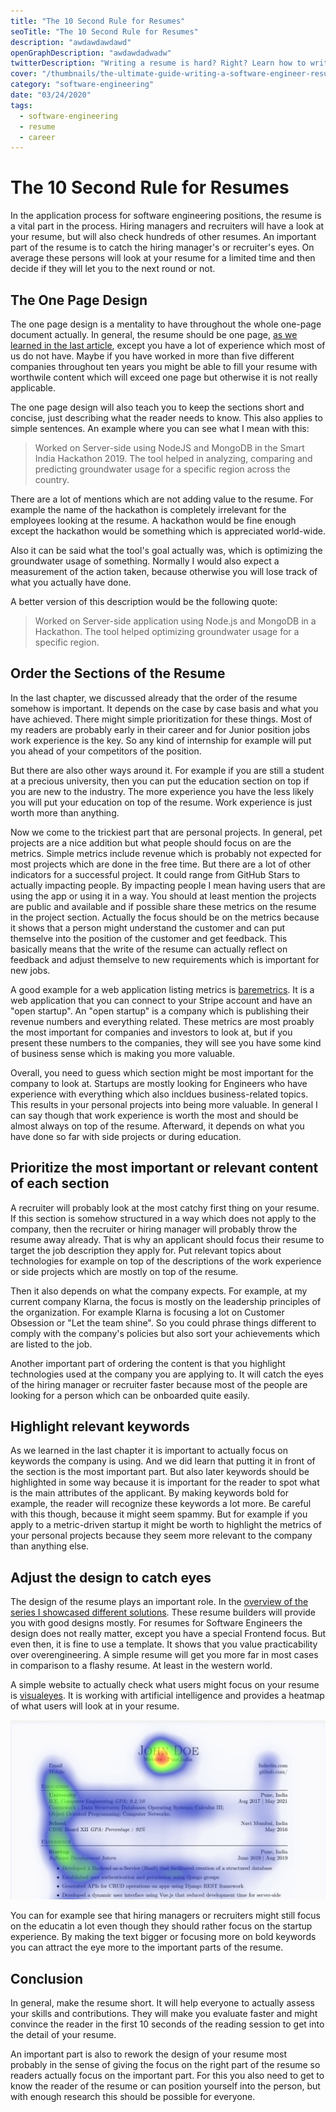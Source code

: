 ```yaml
---
title: "The 10 Second Rule for Resumes"
seoTitle: "The 10 Second Rule for Resumes"
description: "awdawdawdawd"
openGraphDescription: "awdawdadwadw"
twitterDescription: "Writing a resume is hard? Right? Learn how to write a good resume that will give you offers by Apple, Microsoft, Amazon or Google."
cover: "/thumbnails/the-ultimate-guide-writing-a-software-engineer-resume.png"
category: "software-engineering"
date: "03/24/2020"
tags:
  - software-engineering
  - resume
  - career
---
```


# The 10 Second Rule for Resumes

In the application process for software engineering positions, the resume is a vital part in the process. Hiring managers and recruiters will have a look at your resume, but will also check hundreds of other resumes. An important part of the resume is to catch the hiring manager's or recruiter's eyes. On average these persons will look at your resume for a limited time and then decide if they will let you to the next round or not.

## The One Page Design

The one page design is a mentality to have throughout the whole one-page document actually. In general, the resume should be one page, [as we learned in the last article](/the-general-structure-of-a-resume/), except you have a lot of experience which most of us do not have. Maybe if you have worked in more than five different companies throughout ten years you might be able to fill your resume with worthwile content which will exceed one page but otherwise it is not really applicable.

The one page design will also teach you to keep the sections short and concise, just describing what the reader needs to know. This also applies to simple sentences. An example where you can see what I mean with this:

> Worked on Server-side using NodeJS and MongoDB in the Smart India Hackathon 2019. The tool helped in analyzing, comparing and predicting groundwater usage for a specific region across the country.

There are a lot of mentions which are not adding value to the resume. For example the name of the hackathon is completely irrelevant for the employees looking at the resume. A hackathon would be fine enough except the hackathon would be something which is appreciated world-wide.

Also it can be said what the tool's goal actually was, which is optimizing the groundwater usage of something. Normally I would also expect a measurement of the action taken, because otherwise you will lose track of what you actually have done.

A better version of this description would be the following quote:

> Worked on Server-side application using Node.js and MongoDB in a Hackathon. The tool helped optimizing groundwater usage for a specific region.

## Order the Sections of the Resume

In the last chapter, we discussed already that the order of the resume somehow is important. It depends on the case by case basis and what you have achieved. There might simple prioritization for these things. Most of my readers are probably early in their career and for Junior position jobs work experience is the key. So any kind of internship for example will put you ahead of your competitors of the position.

But there are also other ways around it. For example if you are still a student at a precious university, then you can put the education section on top if you are new to the industry. The more experience you have the less likely you will put your education on top of the resume. Work experience is just worth more than anything.

Now we come to the trickiest part that are personal projects. In general, pet projects are a nice addition but what people should focus on are the metrics. Simple metrics include revenue which is probably not expected for most projects which are done in the free time. But there are a lot of other indicators for a successful project. It could range from GitHub Stars to actually impacting people. By impacting people I mean having users that are using the app or using it in a way. You should at least mention the projects are public and available and if possible share these metrics on the resume in the project section. Actually the focus should be on the metrics because it shows that a person might understand the customer and can put themselve into the position of the customer and get feedback. This basically means that the write of the resume can actually reflect on feedback and adjust themselve to new requirements which is important for new jobs.

A good example for a web application listing metrics is [baremetrics](https://baremetrics.com/). It is a web application that you can connect to your Stripe account and have an "open startup". An "open startup" is a company which is publishing their revenue numbers and everything related. These metrics are most proably the most important for companies and investors to look at, but if you present these numbers to the companies, they will see you have some kind of business sense which is making you more valuable.

Overall, you need to guess which section might be most important for the company to look at. Startups are mostly looking for Engineers who have experience with everything which also incldues business-related topics. This results in your personal projects into being more valuable. In general I can say though that work experience is worth the most and should be almost always on top of the resume. Afterward, it depends on what you have done so far with side projects or during education.

## Prioritize the most important or relevant content of each section

A recruiter will probably look at the most catchy first thing on your resume. If this section is somehow structured in a way which does not apply to the company, then the recruiter or hiring manager will probably throw the resume away already. That is why an applicant should focus their resume to target the job description they apply for. Put relevant topics about technologies for example on top of the descriptions of the work experience or side projects which are mostly on top of the resume.

Then it also depends on what the company expects. For example, at my current company Klarna, the focus is mostly on the leadership principles of the organization. For example Klarna is focusing a lot on Customer Obsession or "Let the team shine". So you could phrase things different to comply with the company's policies but also sort your achievements which are listed to the job.

Another important part of ordering the content is that you highlight technologies used at the company you are applying to. It will catch the eyes of the hiring manager or recruiter faster because most of the people are looking for a person which can be onboarded quite easily.

## Highlight relevant keywords

As we learned in the last chapter it is important to actually focus on keywords the company is using. And we did learn that putting it in front of the section is the most important part. But also later keywords should be highlighted in some way because it is important for the reader to spot what is the main attributes of the applicant. By making keywords bold for example, the reader will recognize these keywords a lot more. Be careful with this though, because it might seem spammy. But for example if you apply to a metric-driven startup it might be worth to highlight the metrics of your personal projects because they seem more relevant to the company than anything else.

## Adjust the design to catch eyes

The design of the resume plays an important role. In the [overview of the series I showcased different solutions](/the-ultimate-guide-writing-a-software-engineer-resume/#resume-templates). These resume builders will provide you with good designs mostly. For resumes for Software Engineers the design does not really matter, except you have a special Frontend focus. But even then, it is fine to use a template. It shows that you value practicability over overengineering. A simple resume will get you more far in most cases in comparison to a flashy resume. At least in the western world.

A simple website to actually check what users might focus on your resume is [visualeyes](https://www.visualeyes.design/). It is working with artificial intelligence and provides a heatmap of what users will look at in your resume.

![heatmap of eye contact to the resume](./heatmap.png)

You can for example see that hiring managers or recruiters might still focus on the educatin a lot even though they should rather focus on the startup experience. By making the text bigger or focusing more on bold keywords you can attract the eye more to the important parts of the resume.

## Conclusion

In general, make the resume short. It will help everyone to actually assess your skills and contributions. They will make you evaluate faster and might convince the reader in the first 10 seconds of the reading session to get into the detail of your resume.

An important part is also to rework the design of your resume most probably in the sense of giving the focus on the right part of the resume so readers actually focus on the important part. For this you also need to get to know the reader of the resume or can position yourself into the person, but with enough research this should be possible for everyone.
